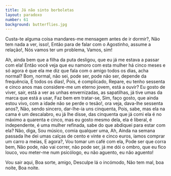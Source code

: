 ```yaml
---
title: Já não sinto borboletas
layout: paradoxo
number: 61
background: butterflies.jpg
---
```


Custa-te alguma coisa mandares-me mensagem antes de ir dormir?, Não tem nada a ver, isso!, Então para de falar com o Agostinho, assume a relação!, Nós vamos ter um problema, Vamos, sim!

Ah, ainda bem que a filha da puta desligou, que eu já me estava a passar com ela! Então você veja que eu namoro com esta mulher há cinco meses e só agora é que ela me diz que fala com o amigo todos os dias, acha normal? Bom, normal, não sei, pode ser, pode não ser, depende da frequência, É todos os dias!, Pois, é complicado, Repare, eu tenho sessenta e cinco anos mas considere-me um eterno jovem, está a ouvir? Eu gosto de viver, sair, está a ver as unhas envernizadas, as sapatilhas, já tive umas da marca que está a usar, Faz bem em tratar-se, Sim, faço gosto, que ainda estou vivo, com a idade não se perde o tesão!, ora veja, dava-lhe sessenta anos?, Não, sendo sincero, dar-lhe-ia uns cinquenta, Pois, sabe, mas ela na cama é um descalabro, eu já lhe disse, das cinquenta que já comi ela é no máximo a quarenta e cinco, mas eu gosto mesmo dela, ela é liberal, é independente, é uma mulher refinada, sabe do que abdiquei para estar com ela? Não, diga, Sou músico, comia qualquer uma, Ah, Ainda na semana passada lhe dei umas calças de cento e vinte e cinco euros, íamos comprar um carro a meias, E agora?, Vou tomar um café com ela, Pode ser que corra bem, Não pode, não vai correr, não pode ser, já me dói o ombro, que eu fico louco, vou meter-me num psicólogo, eu não aguento, eu não aguento!

Vou sair aqui, Boa sorte, amigo, Desculpe lá o incómodo, Não tem mal, boa noite, Boa noite.
